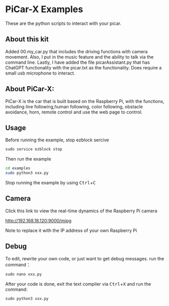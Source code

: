 
# PiCar-X Examples

These are the python scripts to interact with your picar.

## About this kit

Added 00.my_car.py that includes the driving functions with camera movement. Also, I put in the music feature and the ability to talk via the command line. Lastly, I have added the file picarAssistant.py that has ChatGPT functionality with the picar.txt as the functionality. Does require a small usb microphone to interact.

## About PiCar-X:
PiCar-X is the car that is built based on the Raspberry Pi, with the functions, including line following,human following, color following, obstacle avoidance, horn,  remote control and use the web page to control.

## Usage

Before running the example, stop ezblock sercive

```python
sudo service ezblock stop
```

Then run the example

```bash
cd examples
sudo python3 xxx.py
```

Stop running the example by using <kbd>Ctrl</kbd>+<kbd>C</kbd>

## Camera

Click this link to view the real-time dynamics of the Raspberry Pi camera

http://192.168.18.120:9000/mjpg

Note to replace it with the IP address of your own Raspberry Pi


## Debug

To edit, rewrite your own code, or just want to get debug messages. run the command：

```python
sudo nano xxx.py
```

After your code is done, exit the text compiler via <kbd>Ctrl</kbd>+<kbd>X</kbd> and run the command:

```python
sudo python3 xxx.py
```
